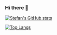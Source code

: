 ### Hi there 👋

[![Stefan's GitHub stats](https://github-readme-stats.vercel.app/api?username=modass)](https://github.com/anuraghazra/github-readme-stats)

[![Top Langs](https://github-readme-stats.vercel.app/api/top-langs/?username=modass&layout=compact)](https://github.com/anuraghazra/github-readme-stats)

<!--
**modass/modass** is a ✨ _special_ ✨ repository because its `README.md` (this file) appears on your GitHub profile.

Here are some ideas to get you started:

- 🔭 I’m currently working on ...
- 🌱 I’m currently learning ...
- 👯 I’m looking to collaborate on ...
- 🤔 I’m looking for help with ...
- 💬 Ask me about ...
- 📫 How to reach me: ...
- 😄 Pronouns: ...
- ⚡ Fun fact: ...
-->
